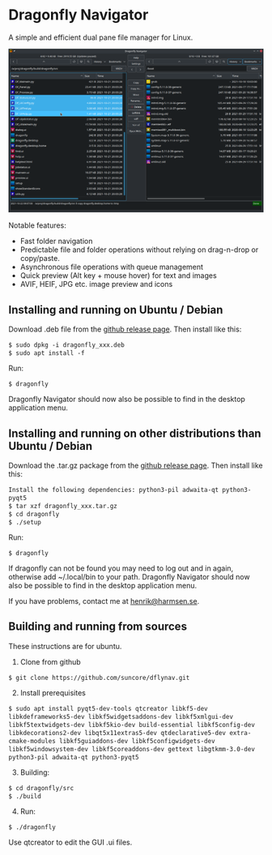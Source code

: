# Dragonfly Navigator
A simple and efficient dual pane file manager for Linux.

![Screen shot](images/screenshot.png)

Notable features:

- Fast folder navigation
- Predictable file and folder operations without relying on drag-n-drop or copy/paste.
- Asynchronous file operations with queue management
- Quick preview (Alt key + mouse hover) for text and images
- AVIF, HEIF, JPG etc. image preview and icons

## Installing and running on Ubuntu / Debian
Download .deb file from the [github release page](https://github.com/suncore/dflynav/releases). Then install like this:
```
$ sudo dpkg -i dragonfly_xxx.deb
$ sudo apt install -f
```
Run:
```
$ dragonfly 
```
Dragonfly Navigator should now also be possible to find in the desktop application menu.

## Installing and running on other distributions than Ubuntu / Debian
Download the .tar.gz package from the [github release page](https://github.com/suncore/dflynav/releases). Then install like this:

```
Install the following dependencies: python3-pil adwaita-qt python3-pyqt5
$ tar xzf dragonfly_xxx.tar.gz
$ cd dragonfly
$ ./setup 
```

Run:
```
$ dragonfly 
```
If dragonfly can not be found you may need to log out and in again, otherwise add ~/.local/bin to your path. Dragonfly Navigator should now also be possible to find in the desktop application menu.

If you have problems, contact me at henrik@harmsen.se. 


## Building and running from sources 
These instructions are for ubuntu.
1. Clone from github
```
$ git clone https://github.com/suncore/dflynav.git
```
2. Install prerequisites
```
$ sudo apt install pyqt5-dev-tools qtcreator libkf5-dev libkdeframeworks5-dev libkf5widgetsaddons-dev libkf5xmlgui-dev libkf5textwidgets-dev libkf5kio-dev build-essential libkf5config-dev libkdecorations2-dev libqt5x11extras5-dev qtdeclarative5-dev extra-cmake-modules libkf5guiaddons-dev libkf5configwidgets-dev libkf5windowsystem-dev libkf5coreaddons-dev gettext libgtkmm-3.0-dev python3-pil adwaita-qt python3-pyqt5
```
3. Building:
```
$ cd dragonfly/src
$ ./build
```
4. Run:
```
$ ./dragonfly
```

Use qtcreator to edit the GUI .ui files.

